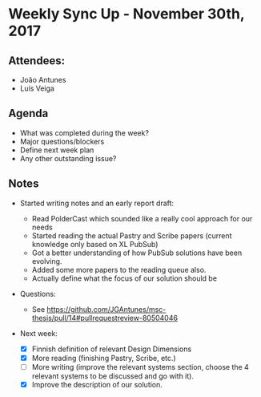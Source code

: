 # Weekly Sync Up - November 30th, 2017

## Attendees:

- João Antunes
- Luís Veiga

## Agenda

- What was completed during the week?
- Major questions/blockers
- Define next week plan
- Any other outstanding issue?

## Notes

- Started writing notes and an early report draft:
   - Read PolderCast which sounded like a really cool approach for our needs
   - Started reading the actual Pastry and Scribe papers (current knowledge only based on XL PubSub)
   - Got a better understanding of how PubSub solutions have been evolving.
   - Added some more papers to the reading queue also.
   - Actually define what the focus of our solution should be

- Questions:
   - See https://github.com/JGAntunes/msc-thesis/pull/14#pullrequestreview-80504046
   
- Next week:
   - [x] Finnish definition of relevant Design Dimensions
   - [x] More reading (finishing Pastry, Scribe, etc.)
   - [ ] More writing (improve the relevant systems section, choose the 4 relevant systems to be discussed and go with it).
   - [x] Improve the description of our solution.
